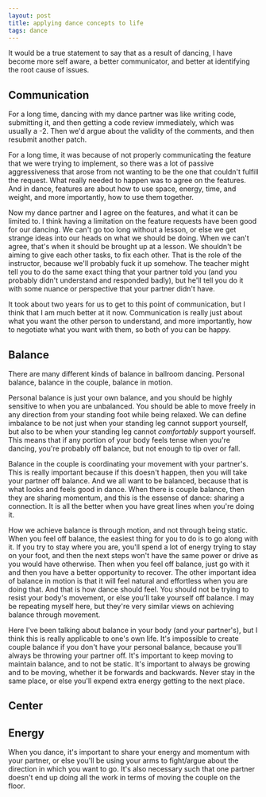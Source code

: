 ```yaml
---
layout: post
title: applying dance concepts to life
tags: dance
---
```


It would be a true statement to say that as a result of dancing, I have become more self aware, a better communicator, and better at identifying the root cause of issues.

## Communication

For a long time, dancing with my dance partner was like writing code, submitting it, and then getting a code review immediately, which was usually a -2.  Then we'd argue about the validity of the comments, and then resubmit another patch.

For a long time, it was because of not properly communicating the feature that we were trying to implement, so there was a lot of passive aggressiveness that arose from not wanting to be the one that couldn't fulfill the request.  What really needed to happen was to agree on the features.  And in dance, features are about how to use space, energy, time, and weight, and more importantly, how to use them together.

Now my dance partner and I agree on the features, and what it can be limited to.  I think having a limitation on the feature requests have been good for our dancing.  We can't go too long without a lesson, or else we get strange ideas into our heads on what we should be doing.  When we can't agree, that's when it should be brought up at a lesson.  We shouldn't be aiming to give each other tasks, to fix each other.  That is the role of the instructor, because we'll probably fuck it up somehow.  The teacher might tell you to do the same exact thing that your partner told you (and you probably didn't understand and responded badly), but he'll tell you do it with some nuance or perspective that your partner didn't have.

It took about two years for us to get to this point of communication, but I think that I am much better at it now.  Communication is really just about what you want the other person to understand, and more importantly, how to negotiate what you want with them, so both of you can be happy.

## Balance

There are many different kinds of balance in ballroom dancing.  Personal balance, balance in the couple, balance in motion.

Personal balance is just your own balance, and you should be highly sensitive to when you are unbalanced.  You should be able to move freely in any direction from your standing foot while being relaxed.  We can define imbalance to be not just when your standing leg cannot support yourself, but also to be when your standing leg cannot *comfortably* support yourself.  This means that if any portion of your body feels tense when you're dancing, you're probably off balance, but not enough to tip over or fall.

Balance in the couple is coordinating your movement with your partner's.  This is really important because if this doesn't happen, then you will take your partner off balance.  And we all want to be balanced, because that is what looks and feels good in dance.  When there is couple balance, then they are sharing momentum, and this is the essense of dance: sharing a connection.  It is all the better when you have great lines when you're doing it.

How we achieve balance is through motion, and not through being static.  When you feel off balance, the easiest thing for you to do is to go along with it.  If you try to stay where you are, you'll spend a lot of energy trying to stay on your foot, and then the next steps won't have the same power or drive as you would have otherwise.  Then when you feel off balance, just go with it and then you have a better opportunity to recover.  The other important idea of balance in motion is that it will feel natural and effortless when you are doing that.  And that is how dance should feel.  You should not be trying to resist your body's movement, or else you'll take yourself off balance.  I may be repeating myself here, but they're very similar views on achieving balance through movement.

Here I've been talking about balance in your body (and your partner's), but I think this is really applicable to one's own life.  It's impossible to create couple balance if you don't have your personal balance, because you'll always be throwing your partner off.  It's important to keep moving to maintain balance, and to not be static.  It's important to always be growing and to be moving, whether it be forwards and backwards.  Never stay in the same place, or else you'll expend extra energy getting to the next place.

## Center



## Energy

When you dance, it's important to share your energy and momentum with your partner, or else you'll be using your arms to fight/argue about the direction in which you want to go.  It's also necessary such that one partner doesn't end up doing all the work in terms of moving the couple on the floor.